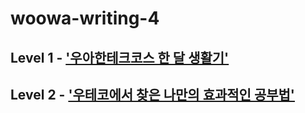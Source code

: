 # woowa-writing-4

## Level 1 - ['우아한테크코스 한 달 생활기'](https://github.com/ronci/woowa-writing-4/blob/ronci/level1.md)

## Level 2 - ['우테코에서 찾은 나만의 효과적인 공부법'](https://github.com/ronci/woowa-writing-4/blob/ronci/level2.md)
